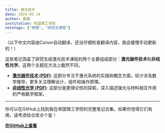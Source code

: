 ```yaml
---
title: 激光技术
date: 2024-05-14
author: 黄晨
institution: 帝国理工学院
notetags: ["物理", "研究生课程"]
---
```


（以下中文内容由Cursor自动翻译，还没仔细检查翻译内容，我会缓慢手动更新的！）

这些笔记涵盖了研究生级激光技术课程的两个主要组成部分：**激光器件技术**和**非线性光学**。这两个主题在方法上截然不同。

- [**激光器件技术 (PDF)**](/notes/laser-technology/pdf/laser-device-technology.pdf): 这部分专注于激光系统的实践和概念方面。较少涉及数学推导，更多关注理解设计、组件和操作原理。
- [**非线性光学 (PDF)**](/notes/laser-technology/pdf/nonlinear-optics.pdf): 这部分是更理论性的探索，深入描述强光与材料相互作用的严格数学框架。

---

你可以在GitHub上找到我在帝国理工学院的完整笔记合集。如果你觉得它们有用，请考虑给仓库点个星！

[**在GitHub上查看**](https://github.com/chenx820/imperial-course-notes)
